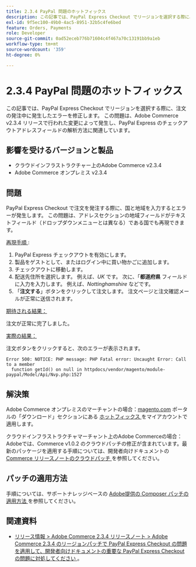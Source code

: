 ```yaml
---
title: 2.3.4 PayPal 問題のホットフィックス
description: この記事では、PayPal Express Checkout でリージョンを選択する際に、注文の発注中に発生したエラーを修正します。 この問題は、Adobe Commerce v2.3.4 リリースで行われた変更によって発生し、PayPal Express のチェックアウトアドレスフィールドの解析方法に関連しています。
exl-id: 9f5ec100-49b0-4ac5-8951-32b5c4fe6bed
feature: Orders, Payments
role: Developer
source-git-commit: 0ad52eceb776b71604c4f467a70c13191bb9a1eb
workflow-type: tm+mt
source-wordcount: '359'
ht-degree: 0%

---
```


# 2.3.4 PayPal 問題のホットフィックス

この記事では、PayPal Express Checkout でリージョンを選択する際に、注文の発注中に発生したエラーを修正します。 この問題は、Adobe Commerce v2.3.4 リリースで行われた変更によって発生し、PayPal Express のチェックアウトアドレスフィールドの解析方法に関連しています。

## 影響を受けるバージョンと製品

* クラウドインフラストラクチャー上のAdobe Commerce v2.3.4
* Adobe Commerce オンプレミス v2.3.4

## 問題

PayPal Express Checkout で注文を発注する際に、国と地域を入力するとエラーが発生します。 この問題は、アドレスセクションの地域フィールドがテキストフィールド（ドロップダウンメニューとは異なる）である国でも再現できます。

<u> 再現手順 </u> :

1. PayPal Express チェックアウトを有効にします。
1. 製品をゲストとして、またはログイン中に買い物かごに追加します。
1. チェックアウトに移動します。
1. 配送先住所を選択します。 例えば、*UK* です。 次に、「**都道府県** フィールドに入力を入力します。 例えば、*Nottinghamshire* などです。
1. 「**注文する**」ボタンをクリックして注文します。 注文ページと注文確認メールが正常に送信されます。

<u> 期待される結果：</u>

注文が正常に完了しました。

<u> 実際の結果：</u>

注文ボタンをクリックすると、次のエラーが表示されます。

```
Error 500: NOTICE: PHP message: PHP Fatal error: Uncaught Error: Call to a member
  function getId() on null in httpdocs/vendor/magento/module-paypal/Model/Api/Nvp.php:1527
```

## 解決策

Adobe Commerce オンプレミスのマーチャントの場合：[magento.com](https://magento.com/tech-resources/download#download2353) ポータルの「ダウンロード」セクションにある [ ホットフィックス ](https://magento.com) をマイアカウントで適用します。

クラウドインフラストラクチャマーチャント上のAdobe Commerceの場合：Adobeでは、Commerce v1.0.2 のクラウドパッチの修正が含まれています。最新のパッケージを適用する手順については、開発者向けドキュメントの [Commerce リリースノートのクラウドパッチ ](https://devdocs.magento.com/cloud/release-notes/mcp-release-notes.html?itm_source=devdocs&amp;itm_medium=quick_search&amp;itm_campaign=federated_search&amp;itm_term=cloud%20patche) を参照してください。

## パッチの適用方法

手順については、サポートナレッジベースの [Adobe提供の Composer パッチの適用方法 ](/help/how-to/general/how-to-apply-a-composer-patch-provided-by-magento.md) を参照してください。

## 関連資料

* [ リリース情報 > Adobe Commerce 2.3.4 リリースノート > Adobe Commerce 2.3.4 のリージョンパッチで PayPal Express Checkout の問題を適用して、開発者向けドキュメントの重要な PayPal Express Checkout の問題に対処してください ](https://devdocs.magento.com/guides/v2.3/release-notes/release-notes-2-3-4-commerce.html#apply-the-paypal-express-checkout-issue-with-region-patch-for-magento-234-to-address-a-critical-paypal-express-checkout-issue)。

